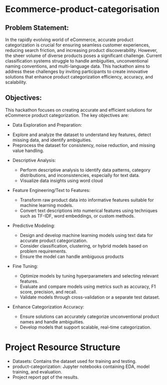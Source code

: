 # Ecommerce-product-categorisation
## Problem Statement: 
In the rapidly evolving world of eCommerce, accurate product categorization is crucial for ensuring seamless customer experiences, reducing search friction, and increasing product discoverability. However, the sheer volume of diverse products poses a significant challenge. Current classification systems struggle to handle ambiguities, unconventional naming conventions, and multi-language data. This hackathon aims to address these challenges by inviting participants to create innovative solutions that enhance product categorization efficiency, accuracy, and scalability.


## Objectives:
This hackathon focuses on creating accurate and efficient solutions for eCommerce product categorization. The key objectives are:

*  Data Exploration and Preparation:
  - Explore and analyze the dataset to understand key features, detect missing data, and identify ambiguities.
  - Preprocess the dataset for consistency, noise reduction, and missing value handling.

*  Descriptive Analysis:
   - Perform descriptive analysis to identify data patterns, category distributions, and inconsistencies, especially for text data.
   - Visualize data insights using word cloud

*  Feature Engineering/Text to Features:
   - Transform raw product data into informative features suitable for machine learning models.
   - Convert text descriptions into numerical features using techniques such as TF-IDF, word embeddings, or custom methods.

*  Predictive Modeling:
   - Design and develop machine learning models using text data for accurate product categorization.
   - Consider classification, clustering, or hybrid models based on problem requirements.
   - Ensure the model can handle ambiguous products

*  Fine Tuning:
   - Optimize models by tuning hyperparameters and selecting relevant features.
   - Evaluate and compare models using metrics such as accuracy, F1 score, precision, and recall.
   - Validate models through cross-validation or a separate test dataset.
 
*  Enhance Categorization Accuracy:
   - Ensure solutions can accurately categorize unconventional product names and handle ambiguities.
   - Develop models that support scalable, real-time categorization.

# Project Resource Structure
  * Datasets: Contains the dataset used for training and testing.
  * product-categorization: Jupyter notebooks containing EDA, model training, and evaluation.
  * Project report ppt of the results.
